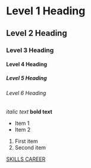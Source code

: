# Level 1 Heading
## Level 2 Heading
### Level 3 Heading
#### Level 4 Heading
##### Level 5 Heading
###### Level 6 Heading

*italic text*
**bold text**

- Item 1
- Item 2

1. First item
2. Second item

[SKILLS CAREER](https://skills-career.com/)


